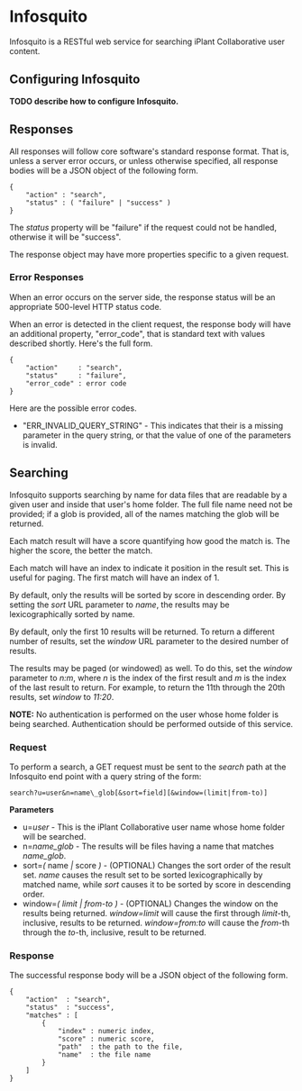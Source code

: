 # Infosquito

Infosquito is a RESTful web service for searching iPlant Collaborative user 
content.


## Configuring Infosquito

**TODO describe how to configure Infosquito.**


## Responses

All responses will follow core software's standard response format.  That is, 
unless a server error occurs, or unless otherwise specified, all response bodies
will be a JSON object of the following form.

    {
        "action" : "search",
        "status" : ( "failure" | "success" )
    }

The _status_ property will be "failure" if the request could not be handled,
otherwise it will be "success".

The response object may have more properties specific to a given request.

### Error Responses

When an error occurs on the server side, the response status will be an 
appropriate 500-level HTTP status code.

When an error is detected in the client request, the response body will have
an additional property, "error_code", that is standard text with values 
described shortly.  Here's the full form.

    {
        "action"     : "search",
        "status"     : "failure",
        "error_code" : error code
    }
    
Here are the possible error codes.

* "ERR_INVALID_QUERY_STRING" - This indicates that their is a missing parameter
in the query string, or that the value of one of the parameters is invalid.


## Searching

Infosquito supports searching by name for data files that are readable by a 
given user and inside that user's home folder.  The full file name need not be 
provided; if a glob is provided, all of the names matching the glob will be 
returned.  

Each match result will have a score quantifying how good the match is.  The 
higher the score, the better the match.

Each match will have an index to indicate it position in the result set.  This
is useful for paging.  The first match will have an index of 1.

By default, only the results will be sorted by score in descending order.  By
setting the _sort_ URL parameter to _name_, the results may be lexicographically
sorted by name.

By default, only the first 10 results will be returned.  To return a different
number of results, set the _window_ URL parameter to the desired number of 
results.

The results may be paged (or windowed) as well.  To do this, set the _window_ 
parameter to _n:m_, where _n_ is the index of the first result and _m_ is the
index of the last result to return.  For example, to return the 11th through the 
20th results, set _window_ to _11:20_.   

**NOTE:**  No authentication is performed on the user whose home folder is being
searched.  Authentication should be performed outside of this service.

### Request

To perform a search, a GET request must be sent to the _search_ path at the 
Infosquito end point with a query string of the form:

    search?u=user&n=name\_glob[&sort=field][&window=(limit|from-to)]
          
**Parameters**
* u=_user_ - This is the iPlant Collaborative user name whose home folder will 
be searched.
* n=_name\_glob_ - The results will be files having a name that matches 
_name\_glob_.
* sort=_(_ name _|_ score _)_ - (OPTIONAL) Changes the sort order of the result 
set.  _name_ causes the result set to be sorted lexicographically by matched 
name, while _sort_ causes it to be sorted by score in descending order.
* window=_( limit | from_-_to )_ - (OPTIONAL) Changes the window on the results 
being returned.  _window=limit_ will cause the first through _limit_-th, 
inclusive, results to be returned.  _window=from:to_ will cause the _from_-th 
through the _to_-th, inclusive, result to be returned.

### Response

The successful response body will be a JSON object of the following form.

    {
        "action"  : "search",
        "status"  : "success",
        "matches" : [
            {
                "index" : numeric index,
                "score" : numeric score,
                "path"  : the path to the file,
                "name"  : the file name
            }
        ]
    }
